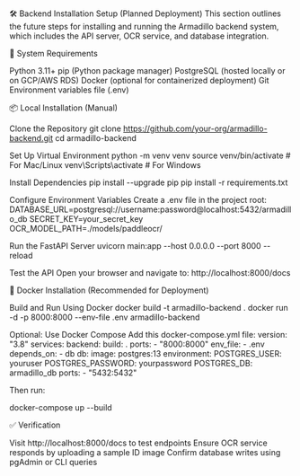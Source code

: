 



🛠️ Backend Installation Setup (Planned Deployment)
This section outlines the future steps for installing and running the Armadillo backend system, which includes the API server, OCR service, and database integration.


🔧 System Requirements

Python 3.11+
pip (Python package manager)
PostgreSQL (hosted locally or on GCP/AWS RDS)
Docker (optional for containerized deployment)
Git
Environment variables file (.env)


📦 Local Installation (Manual)

Clone the Repository
git clone https://github.com/your-org/armadillo-backend.git
cd armadillo-backend

Set Up Virtual Environment
python -m venv venv
source venv/bin/activate  # For Mac/Linux
venv\Scripts\activate     # For Windows

Install Dependencies
pip install --upgrade pip
pip install -r requirements.txt


Configure Environment Variables
Create a .env file in the project root:
DATABASE_URL=postgresql://username:password@localhost:5432/armadillo_db
SECRET_KEY=your_secret_key
OCR_MODEL_PATH=./models/paddleocr/


Run the FastAPI Server
uvicorn main:app --host 0.0.0.0 --port 8000 --reload


Test the API
Open your browser and navigate to:
http://localhost:8000/docs



🐳 Docker Installation (Recommended for Deployment)

Build and Run Using Docker
docker build -t armadillo-backend .
docker run -d -p 8000:8000 --env-file .env armadillo-backend


Optional: Use Docker Compose
Add this docker-compose.yml file:
version: "3.8"
services:
  backend:
    build: .
    ports:
      - "8000:8000"
    env_file:
      - .env
    depends_on:
      - db
  db:
    image: postgres:13
    environment:
      POSTGRES_USER: youruser
      POSTGRES_PASSWORD: yourpassword
      POSTGRES_DB: armadillo_db
    ports:
      - "5432:5432"

      
Then run:

docker-compose up --build



✅ Verification

Visit http://localhost:8000/docs to test endpoints
Ensure OCR service responds by uploading a sample ID image
Confirm database writes using pgAdmin or CLI queries


